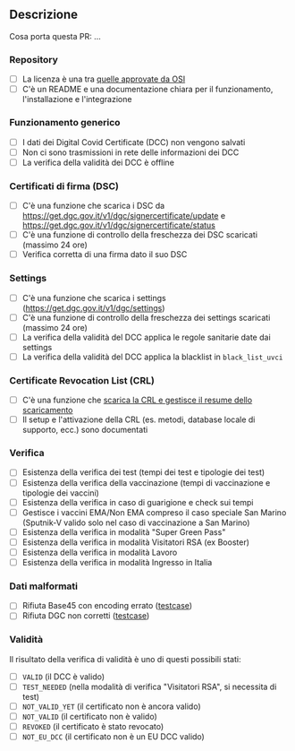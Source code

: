 ## Descrizione

<!--- Describe in detail the proposed mods -->

Cosa porta questa PR: ...

<!--- Se non si propone un nuovo SDK è possibile rimuovere il contenuto qua sotto -->
<!--- Mettere una `x` su ogni requisito rispettato dall'SDK: -->

### Repository
- [ ] La licenza è una tra [quelle approvate da OSI](https://opensource.org/licenses) 
- [ ] C'è un README e una documentazione chiara per il funzionamento, l'installazione e l'integrazione

### Funzionamento generico
- [ ] I dati dei Digital Covid Certificate (DCC) non vengono salvati 
- [ ] Non ci sono trasmissioni in rete delle informazioni dei DCC
- [ ] La verifica della validità dei DCC è offline

### Certificati di firma (DSC)
- [ ] C'è una funzione che scarica i DSC da https://get.dgc.gov.it/v1/dgc/signercertificate/update e https://get.dgc.gov.it/v1/dgc/signercertificate/status
- [ ] C'è una funzione di controllo della freschezza dei DSC scaricati (massimo 24 ore)
- [ ] Verifica corretta di una firma dato il suo DSC

### Settings
- [ ] C'è una funzione che scarica i settings (https://get.dgc.gov.it/v1/dgc/settings)
- [ ] C'è una funzione di controllo della freschezza dei settings scaricati (massimo 24 ore)
- [ ] La verifica della validità del DCC applica le regole sanitarie date dai settings
- [ ] La verifica della validità del DCC applica la blacklist in `black_list_uvci`

### Certificate Revocation List (CRL)
- [ ] C'è una funzione che [scarica la CRL e gestisce il resume dello scaricamento](https://github.com/ministero-salute/it-dgc-documentation/blob/master/DRL.md#documentazione)
- [ ] Il setup e l'attivazione della CRL (es. metodi, database locale di supporto, ecc.) sono documentati

### Verifica
- [ ] Esistenza della verifica dei test (tempi dei test e tipologie dei test)
- [ ] Esistenza della verifica della vaccinazione (tempi di vaccinazione e tipologie dei vaccini)
- [ ] Esistenza della verifica in caso di guarigione e check sui tempi
- [ ] Gestisce i vaccini EMA/Non EMA compreso il caso speciale San Marino (Sputnik-V valido solo nel caso di vaccinazione a San Marino)
- [ ] Esistenza della verifica in modalità "Super Green Pass"
- [ ] Esistenza della verifica in modalità Visitatori RSA (ex Booster)
- [ ] Esistenza della verifica in modalità Lavoro
- [ ] Esistenza della verifica in modalità Ingresso in Italia

### Dati malformati
- [ ] Rifiuta Base45 con encoding errato ([testcase](https://github.com/eu-digital-green-certificates/dgc-testdata/blob/main/common/2DCode/raw/B1.json))
- [ ] Rifiuta DGC non corretti ([testcase](https://github.com/eu-digital-green-certificates/dgc-testdata/blob/main/common/2DCode/raw/DGC1.json))

### Validità
Il risultato della verifica di validità è uno di questi possibili stati:

- [ ] `VALID` (il DCC è valido)
- [ ] `TEST_NEEDED` (nella modalità di verifica "Visitatori RSA", si necessita di test)
- [ ] `NOT_VALID_YET` (il certificato non è ancora valido)
- [ ] `NOT_VALID` (il certificato non è valido)
- [ ] `REVOKED` (il certificato è stato revocato)
- [ ] `NOT_EU_DCC` (il certificato non è un EU DCC valido)

<!--- Il repository https://github.com/eu-digital-green-certificates/dgc-testdata ha testcase utili per controllare la correttezza delle librerie -->
